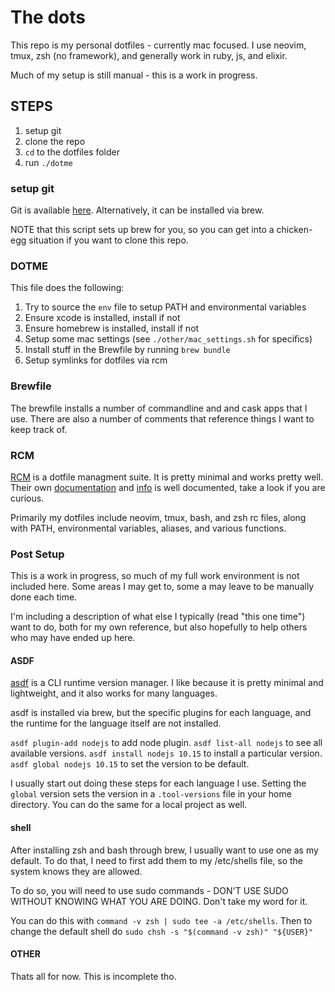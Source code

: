 # The dots

This repo is my personal dotfiles - currently mac focused.
I use neovim, tmux, zsh (no framework), and generally work in ruby, js, and elixir.

Much of my setup is still manual - this is a work in progress.

## STEPS
1) setup git
2) clone the repo
3) `cd` to the dotfiles folder
4) run `./dotme`

### setup git
Git is available [here](https://git-scm.com).
Alternatively, it can be installed via brew.

NOTE that this script sets up brew for you, so you can get into a chicken-egg
situation if you want to clone this repo.

### DOTME
This file does the following:
1) Try to source the `env` file to setup PATH and environmental variables
2) Ensure xcode is installed, install if not
3) Ensure homebrew is installed, install if not
4) Setup some mac settings (see `./other/mac_settings.sh` for specifics)
5) Install stuff in the Brewfile by running `brew bundle`
6) Setup symlinks for dotfiles via rcm

### Brewfile

The brewfile installs a number of commandline and and cask apps that I use.
There are also a number of comments that reference things I want to keep track of.

### RCM

[RCM](https://github.com/thoughtbot/rcm) is a dotfile managment suite. It is
pretty minimal and works pretty well. Their own
[documentation](http://thoughtbot.github.io/rcm/rcm.7.html) and
[info](https://thoughtbot.com/blog/rcm-for-rc-files-in-dotfiles-repos)
is well documented, take a look if you are curious.

Primarily my dotfiles include neovim, tmux, bash, and zsh rc files, along with
PATH, environmental variables, aliases, and various functions.

### Post Setup

This is a work in progress, so much of my full work environment is not included
here. Some areas I may get to, some a may leave to be manually done each time.

I'm including a description of what else I typically (read "this one time")
want to do, both for my own reference, but also hopefully to help others who
may have ended up here.

#### ASDF
[asdf](https://asdf-vm.com) is a CLI runtime version manager. I like because it
is pretty minimal and lightweight, and it also works for many languages.

asdf is installed via brew, but the specific plugins for each language, and the
runtime for the language itself are not installed. 

`asdf plugin-add nodejs` to add node plugin.
`asdf list-all nodejs` to see all available versions.
`asdf install nodejs 10.15` to install a particular version.
`asdf global nodejs 10.15` to set the version to be default.

I usually start out doing these steps for each language I use.  Setting the
`global` version sets the version in a `.tool-versions` file in your home
directory. You can do the same for a local project as well.

#### shell
After installing zsh and bash through brew, I usually want to use one as my
default.  To do that, I need to first add them to my /etc/shells file, so the
system knows they are allowed.

To do so, you will need to use sudo commands - DON'T USE SUDO WITHOUT KNOWING
WHAT YOU ARE DOING. Don't take my word for it.

You can do this with `command -v zsh | sudo tee -a /etc/shells`.
Then to change the default shell do `sudo chsh -s "$(command -v zsh)" "${USER}"`

#### OTHER

Thats all for now.
This is incomplete tho.
